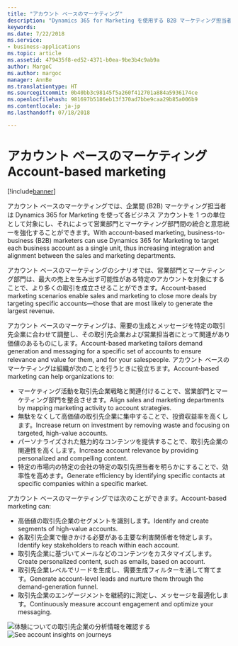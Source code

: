 ```yaml
---
title: "アカウント ベースのマーケティング"
description: "Dynamics 365 for Marketing を使用する B2B マーケティング担当者は、1 つの単位として主要なビジネス アカウントと連絡を取ることができ、組織の営業部門とマーケティング部門間の統合と意思統一を強化して、最も重要なアカウントに集中することができます。"
keywords: 
ms.date: 7/22/2018
ms.service:
- business-applications
ms.topic: article
ms.assetid: 479435f8-ed52-4371-b0ea-9be3b4c9ab9a
author: MargoC
ms.author: margoc
manager: AnnBe
ms.translationtype: HT
ms.sourcegitcommit: 0b40bb3c98145f5a260f412701a884a5936174ce
ms.openlocfilehash: 981697b5186eb13f370ad7bbe9caa29b85a006b9
ms.contentlocale: ja-jp
ms.lasthandoff: 07/18/2018

---
```


# <a name="account-based-marketing"></a><span data-ttu-id="6cfbc-103">アカウント ベースのマーケティング</span><span class="sxs-lookup"><span data-stu-id="6cfbc-103">Account-based marketing</span></span>

[!include[banner](../../../includes/banner.md)]

<span data-ttu-id="6cfbc-104">アカウント ベースのマーケティングでは、企業間 (B2B) マーケティング担当者は Dynamics 365 for Marketing を使って各ビジネス アカウントを 1 つの単位として対象にし、それによって営業部門とマーケティング部門間の統合と意思統一を強化することができます。</span><span class="sxs-lookup"><span data-stu-id="6cfbc-104">With account-based marketing, business-to-business (B2B) marketers can use Dynamics 365 for Marketing to target each business account as a single unit, thus increasing integration and alignment between the sales and marketing departments.</span></span>

<span data-ttu-id="6cfbc-105">アカウント ベースのマーケティングのシナリオでは、営業部門とマーケティング部門は、最大の売上を生み出す可能性がある特定のアカウントを対象にすることで、より多くの取引を成立させることができます。</span><span class="sxs-lookup"><span data-stu-id="6cfbc-105">Account-based marketing scenarios enable sales and marketing to close more deals by targeting specific accounts&mdash;those that are most likely to generate the largest revenue.</span></span>

<span data-ttu-id="6cfbc-106">アカウント ベースのマーケティングは、需要の生成とメッセージを特定の取引先企業に合わせて調整し、その取引先企業および営業担当者にとって関連があり価値のあるものにします。</span><span class="sxs-lookup"><span data-stu-id="6cfbc-106">Account-based marketing tailors demand generation and messaging for a specific set of accounts to ensure relevance and value for them, and for your salespeople.</span></span> <span data-ttu-id="6cfbc-107">アカウント ベースのマーケティングは組織が次のことを行うときに役立ちます。</span><span class="sxs-lookup"><span data-stu-id="6cfbc-107">Account-based marketing can help organizations to:</span></span>

- <span data-ttu-id="6cfbc-108">マーケティング活動を取引先企業戦略と関連付けることで、営業部門とマーケティング部門を整合させます。</span><span class="sxs-lookup"><span data-stu-id="6cfbc-108">Align sales and marketing departments by mapping marketing activity to account strategies.</span></span>
- <span data-ttu-id="6cfbc-109">無駄をなくして高価値の取引先企業に集中することで、投資収益率を高くします。</span><span class="sxs-lookup"><span data-stu-id="6cfbc-109">Increase return on investment by removing waste and focusing on targeted, high-value accounts.</span></span>
- <span data-ttu-id="6cfbc-110">パーソナライズされた魅力的なコンテンツを提供することで、取引先企業の関連性を高くします。</span><span class="sxs-lookup"><span data-stu-id="6cfbc-110">Increase account relevance by providing personalized and compelling content.</span></span>
- <span data-ttu-id="6cfbc-111">特定の市場内の特定の会社の特定の取引先担当者を明らかにすることで、効率性を高めます。</span><span class="sxs-lookup"><span data-stu-id="6cfbc-111">Generate efficiency by identifying specific contacts at specific companies within a specific market.</span></span>

<span data-ttu-id="6cfbc-112">アカウント ベースのマーケティングでは次のことができます。</span><span class="sxs-lookup"><span data-stu-id="6cfbc-112">Account-based marketing can:</span></span>

- <span data-ttu-id="6cfbc-113">高価値の取引先企業のセグメントを識別します。</span><span class="sxs-lookup"><span data-stu-id="6cfbc-113">Identify and create segments of high-value accounts.</span></span>
- <span data-ttu-id="6cfbc-114">各取引先企業で働きかける必要がある主要な利害関係者を特定します。</span><span class="sxs-lookup"><span data-stu-id="6cfbc-114">Identify key stakeholders to reach within each account.</span></span>
- <span data-ttu-id="6cfbc-115">取引先企業に基づいてメールなどのコンテンツをカスタマイズします。</span><span class="sxs-lookup"><span data-stu-id="6cfbc-115">Create personalized content, such as emails, based on account.</span></span>
- <span data-ttu-id="6cfbc-116">取引先企業レベルでリードを生成し、需要生成フィルターを通して育てます。</span><span class="sxs-lookup"><span data-stu-id="6cfbc-116">Generate account-level leads and nurture them through the demand-generation funnel.</span></span>
- <span data-ttu-id="6cfbc-117">取引先企業のエンゲージメントを継続的に測定し、メッセージを最適化します。</span><span class="sxs-lookup"><span data-stu-id="6cfbc-117">Continuously measure account engagement and optimize your messaging.</span></span>

<span data-ttu-id="6cfbc-118">![体験についての取引先企業の分析情報を確認する](media/ABM_2.png  "体験についての取引先企業の分析情報を確認する")</span><span class="sxs-lookup"><span data-stu-id="6cfbc-118">![See account insights on journeys](media/ABM_2.png  "See account insights on journeys")</span></span>

<!--
### Who uses this feature
Marketers and marketing managers
### Setup required
Administrators can easily set up and configure the feature in the app settings.
-->

